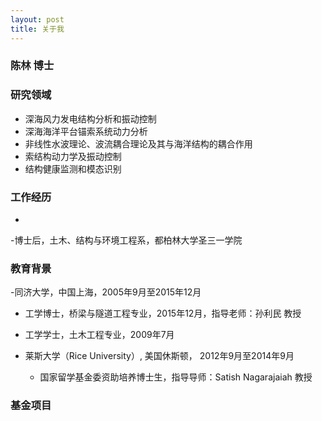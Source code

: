 ```yaml
---
layout: post
title: 关于我
---
```


### 陈林 博士


### 研究领域

-	深海风力发电结构分析和振动控制
-	深海海洋平台锚索系统动力分析
-	非线性水波理论、波流耦合理论及其与海洋结构的耦合作用
-	索结构动力学及振动控制
-	结构健康监测和模态识别

### 工作经历
-
-博士后，土木、结构与环境工程系，都柏林大学圣三一学院

### 教育背景

-同济大学，中国上海，2005年9月至2015年12月
  -	工学博士，桥梁与隧道工程专业，2015年12月，指导老师：孙利民 教授
  -	工学学士，土木工程专业，2009年7月

- 莱斯大学（Rice University）, 美国休斯顿， 2012年9月至2014年9月
  -	国家留学基金委资助培养博士生，指导导师：Satish Nagarajaiah 教授

### 基金项目
